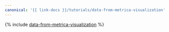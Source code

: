 ```yaml
---
canonical: '{{ link-docs }}/tutorials/data-from-metrica-visualization'
---
```


{% include [data-from-metrica-visualization](../../_tutorials/datalens/data-from-metrica-visualization.md) %}
